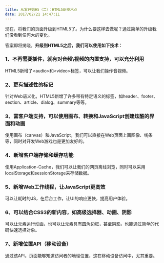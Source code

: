 ```yaml
---
title: 从零开始H5（二）：HTML5新技术点
date: 2017/02/21 14:47:11
---
```


现在，将我们的页面升级到HTML5了。为什么要这样去做呢？通过简单的升级我们没看到任何大的变化。

答案即将揭晓，**升级到HTML5之后，我们可以使用如下技术：**

### 1、不再需要插件，就有对音频\视频的内置支持，可以充分利用

HTML5新增了&lt;audio>和&lt;video>标签，可以让我们操作音视频。

### 2、更有描述性的标记

针对Web语义化，HTML5新增了许多带有特定语义的标签，如header、footer、section、article、dialog、summary等等。

### 3、富客户端支持，可以使用画布、转换和JavaScript创建炫酷的界面和动画

使用画布（canvas）和JavaScript，我们可以直接在Web页面上画图像、线条等，同时对开发Web游戏也是更加友好的。

### 4、新增客户端存储和缓存功能

使用Application-Cache，我们可以让我们的网页离线浏览，同时可以采用localStorage和sessionStorage来存储数据。

### 5、新增Web工作线程，让JavaScript更高效

可以让耗时的JS，在后台工作，让UI的响应更快，提高用户体验。

### 6、可以结合CSS3的新内容，如高级选择器、动画、阴影

可以让元素运行动画，也可以让元素具有圆角边框，甚至阴影。也能通过简单的代码快速选择对象。

### 7、新增位置API（移动设备）

通过该API，页面能够知道访问者的地理位置，这在移动设备访问中，尤其重要。